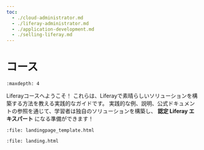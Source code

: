 ```yaml
---
toc:
  - ./cloud-administrator.md
  - ./liferay-administrator.md
  - ./application-development.md
  - ./selling-liferay.md
---
```

# コース

```{toctree}
:maxdepth: 4
```

Liferayコースへようこそ！ これらは、Liferayで素晴らしいソリューションを構築する方法を教える実践的なガイドです。 実践的な例、説明、公式ドキュメントの参照を通じて、学習者は独自のソリューションを構築し、 **認定 Liferay エキスパート** になる準備ができます！

```{raw} html
:file: landingpage_template.html
```

```{raw} html
:file: landing.html
```
